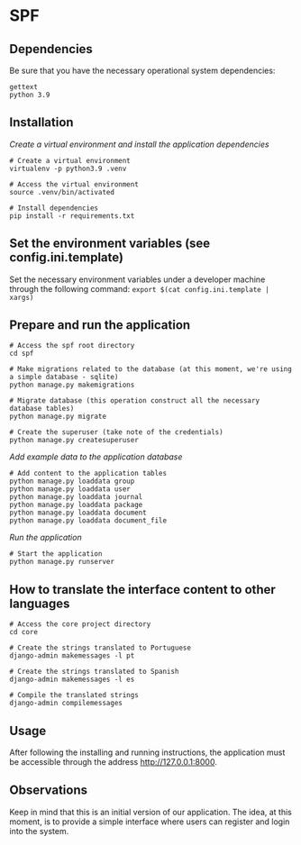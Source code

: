 # SPF

## Dependencies
Be sure that you have the necessary operational system dependencies:
```shell
gettext
python 3.9
```


## Installation

_Create a virtual environment and install the application dependencies_
```shell
# Create a virtual environment
virtualenv -p python3.9 .venv

# Access the virtual environment
source .venv/bin/activated

# Install dependencies
pip install -r requirements.txt
```

## Set the environment variables (see config.ini.template)
Set the necessary environment variables under a developer machine through the following command: `export $(cat config.ini.template | xargs) `

## Prepare and run the application
```shell
# Access the spf root directory
cd spf

# Make migrations related to the database (at this moment, we're using a simple database - sqlite)
python manage.py makemigrations

# Migrate database (this operation construct all the necessary database tables)
python manage.py migrate

# Create the superuser (take note of the credentials)
python manage.py createsuperuser
```

_Add example data to the application database_
```shell
# Add content to the application tables
python manage.py loaddata group
python manage.py loaddata user
python manage.py loaddata journal
python manage.py loaddata package
python manage.py loaddata document
python manage.py loaddata document_file
```

_Run the application_
```shell
# Start the application
python manage.py runserver
```


## How to translate the interface content to other languages
```shell
# Access the core project directory
cd core

# Create the strings translated to Portuguese
django-admin makemessages -l pt

# Create the strings translated to Spanish
django-admin makemessages -l es

# Compile the translated strings
django-admin compilemessages
```


## Usage
After following the installing and running instructions, the application must be accessible through the address http://127.0.0.1:8000.


## Observations
Keep in mind that this is an initial version of our application. 
The idea, at this moment, is to provide a simple interface where users can register and login into the system.
